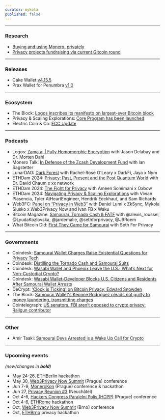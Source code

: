 ```yaml
---
curator: mykola
published: false
---
```


<!--
### Research

### Ecosystem

### Grants

### Releases

### Podcasts

### Governments

### Other
-->

---

### Research
* [Buying and using Monero, privately](https://twitter.com/freedomtech/status/1785637104115953683)
* [Privacy projects fundraising via current Gitcoin round](https://twitter.com/web3privacy/status/1785072707840639469)

---

### Releases
* Cake Wallet [v4.15.5](https://github.com/cake-tech/cake_wallet/blob/main/cw_bitcoin/lib/electrum_derivations.dart)
* Prax Wallet for Penumbra [v1.0](https://praxwallet.com)

---

### Ecosystem

- The Block: [Logos inscribes its manifesto on largest-ever Bitcoin block](https://www.theblock.co/post/292403/logos-manifesto-inscription-bitcoin)
- Privacy & Scaling Explorations: [Core Program has been launched](https://pse-team.notion.site/PSE-Core-Program-2024-64ae61c3d7e74bf4bf9c15914ef22460)
- Electric Coin & Co: [ECC Update](https://forum.zcashcommunity.com/t/today-we-sail-ecc-update-for-may-3/47577)

---

### Podcasts

- Logos: [Zama.ai | Fully Homomorphic Encryption](https://www.youtube.com/watch?v=y4F5AAhAYtY) with Jason Delabay and Dr. Morten Dahl
- Monero Talk: [In Defense of the Zcash Development Fund](https://www.youtube.com/watch?v=nkTR3QCSSpw) with Ian Sagstetter
- LunarDAO: [Dark Forest](https://twitter.com/lunarpunksquad/status/1786447048750886939) with Rachel-Rose O'Leary x DarkFi, Jaya x Nym
- ETHDam 2024: [Privacy: Past, Present and the Post Quantum World](https://www.youtube.com/watch?v=EVWCYvKeH14) with Dr. David Chaum x xx network
- ETHDam 2024: [The Fight for Privacy](https://www.youtube.com/watch?v=PN7kZDL6ar4) with Ameen Soleimani x Oxbow
- ETHDam 2024: [Navigating Privacy & Scaling Explorations](https://www.youtube.com/watch?v=bTgfIQBZRf4) with Vivian Plasencia, Tyler AtHeartEngineer, Hendrik Eeckhaut, and Sam Richards
- Web3FC: [Panel on “Privacy in Web3”](https://www.youtube.com/watch?v=lUFlQsxoZVI) with Daniel Lumi x ZkSync, Mykola Siusko x Web3Privacy Now and Ivan FB x Waku
- Bitcoin Magazine: [Samourai, Tornado Cash & FATF](https://www.youtube.com/watch?v=lUFlQsxoZVI) with @alexis_roussel, @LyudaKozlovska, @jardemalie, @sethforprivacy, @J9Roem
- What Bitcoin Did: [First They Came for Samourai](https://www.youtube.com/watch?v=2FlM1WYAWcw) with Seth For Privacy
  
---

### Governments

- Coindesk: [Samourai Wallet Charges Raise Existential Questions for Privacy Tech](https://www.coindesk.com/consensus-magazine/2024/04/25/samourai-wallet-charges-raise-existential-questions-for-privacy-tech/)
- Coindesk: [Distilling the Tornado Cash and Samourai Suits](https://www.coindesk.com/policy/2024/04/30/distilling-the-tornado-cash-and-samourai-suits/)
- Coindesk: [Wasabi Wallet and Phoenix Leave the U.S.; What’s Next for Non-Custodial Crypto?](https://www.coindesk.com/consensus-magazine/2024/04/29/as-wasabi-wallet-and-phoenix-leave-the-us-whats-next-for-non-custodial-crypto/)
- Coindesk: [Wasabi Wallet-Developer Blocks U.S. Citizens and Residents After Samourai Wallet Arrests](https://www.coindesk.com/policy/2024/04/29/wasabi-wallet-developer-blocks-us-citizens-and-residents-after-samourai-wallet-arrests/)
- DeCrypt: ['Clock is Ticking' on Bitcoin Privacy: Edward Snowden](https://decrypt.co/229262/bitcoin-privacy-edward-snowden-clock-is-ticking)
- The Block: [Samourai Wallet's Keonne Rodriguez pleads not guilty to money laundering, transmitting charges](https://www.theblock.co/post/291571/samourai-wallets-keonne-rodriguez-pleads-not-guilty-to-money-laundering-transmitting-charges)
- Cointelegraph: [US senators, FBI aren’t opposed to crypto privacy: Railgun contributor](https://cointelegraph.com/news/us-politicians-arent-opposed-crypto-defi-privacy-railgun-ethereum)

---

### Other
- Amir Taaki: [Samourai Devs Arrested is a Wake Up Call for Crypto](https://dark.fi/insights/samourai-devs-arrested-is-a-wake-up-call.html)


---

### Upcoming events
*(new/changes in **bold**)*

* May 24-26, [ETHBerlin](https://ethberlin.org/) hackathon
* May 30, [Web3Privacy Now Summit](https://web3privacy.info/events/) (Prague) conference
* Jun 7-9, [MoneroKon](https://monerokon.org/) (Prague) conference & hackathon
* Jun 27, [Privacy Reunion #3](https://lu.ma/privacyreunion3) (Neuchâtel)
* Oct 4-6, [Hackers Congress Paralelní Polis (HCPP)](https://hcpp.cz/) (Prague) conference
* Oct 4-6, [ETHRome](https://ethrome.org/) hackathon
* Oct, [Web3Privacy Now Summit](https://web3privacy.info/events/) (Brno) conference
* Oct, [ETHBrno](https://ethbrno.cz/) privacy hackathon
